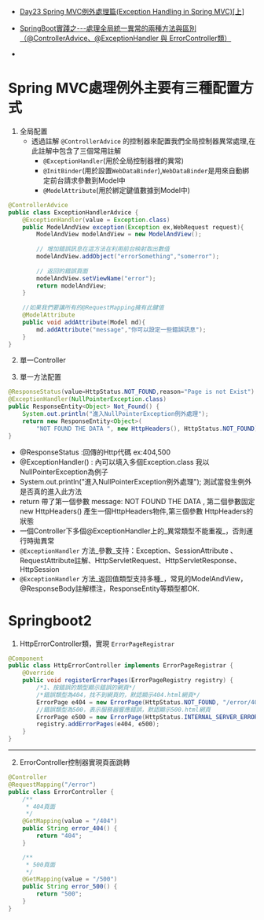 - [Day23 Spring MVC例外處理篇(Exception Handling in Spring MVC)[上]](https://ithelp.ithome.com.tw/articles/10196822)

- [SpringBoot實踐之---處理全局統一異常的兩種方法與區別（@ControllerAdvice、@ExceptionHandler 與 ErrorController類）](https://blog.csdn.net/luckykapok918/article/details/102938951)
- 



# Spring MVC處理例外主要有三種配置方式
1. 全局配置
	- 透過註解 `@ControllerAdvice` 的控制器來配置我們全局控制器異常處理,在此註解中包含了三個常用註解
		-   `@ExceptionHandler`(用於全局控制器裡的異常)
		-   `@InitBinder`(用於設置`WebDataBinder`),`WebDataBinder`是用來自動綁定前台請求參數到Model中
		-   `@ModelAttribute`(用於綁定鍵值數據到Model中)

```java
@ControllerAdvice
public class ExceptionHandlerAdvice {
	@ExceptionHandler(value = Exception.class)
	public ModelAndView exception(Exception ex,WebRequest request){
		ModelAndView modelAndView = new ModelAndView();
		
		// 增加錯誤訊息在這方法在利用前台映射取出數值
		modelAndView.addObject("errorSomething","somerror");
		
		// 返回的錯誤頁面
		modelAndView.setViewName("error"); 
		return modelAndView;
	}
	
	//如果我們要讓所有的@RequestMapping擁有此鍵值
	@ModelAttribute
	public void addAttribute(Model md){
		md.addAttribute("message","你可以設定一些錯誤訊息");
	}	
}
```

2. 單一Controller


3. 單一方法配置

```java
@ResponseStatus(value=HttpStatus.NOT_FOUND,reason="Page is not Exist")
@ExceptionHandler(NullPointerException.class)
public ResponseEntity<Object> Not_Found() {
	System.out.println("進入NullPointerException例外處理");
	return new ResponseEntity<Object>(
		"NOT FOUND THE DATA ", new HttpHeaders(), HttpStatus.NOT_FOUND);
}
```
- @ResponseStatus :回傳的Http代碼 ex:404,500
- @ExceptionHandler() : 內可以填入多個Exception.class 我以NullPointerException為例子
- System.out.println("進入NullPointerException例外處理"); 測試當發生例外是否真的進入此方法
- return 帶了第一個參數 message: NOT FOUND THE DATA , 第二個參數固定 new HttpHeaders() 產生一個HttpHeaders物件,第三個參數 HttpHeaders的狀態
- 一個Controller下多個@ExceptionHandler上的_異常類型不能重複_，否則運行時拋異常
- `@ExceptionHandler` 方法_參數_支持：Exception、SessionAttribute 、 RequestAttribute註解、HttpServletRequest、HttpServletResponse、HttpSession
- `@ExceptionHandler` 方法_返回值類型支持多種_，常見的ModelAndView，@ResponseBody註解標注，ResponseEntity等類型都OK.


# Springboot2 
1. HttpErrorController類，實現 `ErrorPageRegistrar`
```java
@Component
public class HttpErrorController implements ErrorPageRegistrar {
    @Override
    public void registerErrorPages(ErrorPageRegistry registry) {
        /*1、按錯誤的類型顯示錯誤的網頁*/
        /*錯誤類型為404，找不到網頁的，默認顯示404.html網頁*/
        ErrorPage e404 = new ErrorPage(HttpStatus.NOT_FOUND, "/error/404");
        //錯誤類型為500，表示服務器響應錯誤，默認顯示500.html網頁
        ErrorPage e500 = new ErrorPage(HttpStatus.INTERNAL_SERVER_ERROR, "/error/500");
        registry.addErrorPages(e404, e500);
    }
}
```
---
2. ErrorController控制器實現頁面跳轉
```java
@Controller
@RequestMapping("/error")
public class ErrorController {
    /**
     * 404頁面
     */
    @GetMapping(value = "/404")
    public String error_404() {
        return "404";
    }

    /**
     * 500頁面
     */
    @GetMapping(value = "/500")
    public String error_500() {
        return "500";
    }
}
```